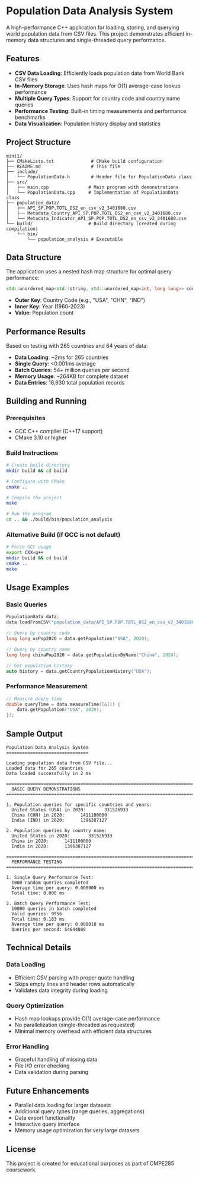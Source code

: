 # Population Data Analysis System

A high-performance C++ application for loading, storing, and querying world population data from CSV files. This project demonstrates efficient in-memory data structures and single-threaded query performance.

## Features

- **CSV Data Loading**: Efficiently loads population data from World Bank CSV files
- **In-Memory Storage**: Uses hash maps for O(1) average-case lookup performance
- **Multiple Query Types**: Support for country code and country name queries
- **Performance Testing**: Built-in timing measurements and performance benchmarks
- **Data Visualization**: Population history display and statistics

## Project Structure

```
mini1/
├── CMakeLists.txt              # CMake build configuration
├── README.md                   # This file
├── include/
│   └── PopulationData.h        # Header file for PopulationData class
├── src/
│   ├── main.cpp               # Main program with demonstrations
│   └── PopulationData.cpp     # Implementation of PopulationData class
├── population_data/
│   ├── API_SP.POP.TOTL_DS2_en_csv_v2_3401680.csv
│   ├── Metadata_Country_API_SP.POP.TOTL_DS2_en_csv_v2_3401680.csv
│   └── Metadata_Indicator_API_SP.POP.TOTL_DS2_en_csv_v2_3401680.csv
└── build/                     # Build directory (created during compilation)
    └── bin/
        └── population_analysis # Executable
```

## Data Structure

The application uses a nested hash map structure for optimal query performance:

```cpp
std::unordered_map<std::string, std::unordered_map<int, long long>> countryData;
```

- **Outer Key**: Country Code (e.g., "USA", "CHN", "IND")
- **Inner Key**: Year (1960-2023)
- **Value**: Population count

## Performance Results

Based on testing with 265 countries and 64 years of data:

- **Data Loading**: ~2ms for 265 countries
- **Single Query**: <0.001ms average
- **Batch Queries**: 54+ million queries per second
- **Memory Usage**: ~264KB for complete dataset
- **Data Entries**: 16,930 total population records

## Building and Running

### Prerequisites

- GCC C++ compiler (C++17 support)
- CMake 3.10 or higher

### Build Instructions

```bash
# Create build directory
mkdir build && cd build

# Configure with CMake
cmake ..

# Compile the project
make

# Run the program
cd .. && ./build/bin/population_analysis
```

### Alternative Build (if GCC is not default)

```bash
# Force GCC usage
export CXX=g++
mkdir build && cd build
cmake ..
make
```

## Usage Examples

### Basic Queries

```cpp
PopulationData data;
data.loadFromCSV("population_data/API_SP.POP.TOTL_DS2_en_csv_v2_3401680.csv");

// Query by country code
long long usPop2020 = data.getPopulation("USA", 2020);

// Query by country name
long long chinaPop2020 = data.getPopulationByName("China", 2020);

// Get population history
auto history = data.getCountryPopulationHistory("USA");
```

### Performance Measurement

```cpp
// Measure query time
double queryTime = data.measureTime([&]() {
    data.getPopulation("USA", 2020);
});
```

## Sample Output

```
Population Data Analysis System
===============================

Loading population data from CSV file...
Loaded data for 265 countries
Data loaded successfully in 2 ms

================================================================================
  BASIC QUERY DEMONSTRATIONS
================================================================================

1. Population queries for specific countries and years:
  United States (USA) in 2020:       331526933
  China (CHN) in 2020:      1411100000
  India (IND) in 2020:      1396387127

2. Population queries by country name:
  United States in 2020:       331526933
  China in 2020:      1411100000
  India in 2020:      1396387127

================================================================================
  PERFORMANCE TESTING
================================================================================

1. Single Query Performance Test:
  1000 random queries completed
  Average time per query: 0.000000 ms
  Total time: 0.000 ms

2. Batch Query Performance Test:
  10000 queries in batch completed
  Valid queries: 9956
  Total time: 0.183 ms
  Average time per query: 0.000018 ms
  Queries per second: 54644809
```

## Technical Details

### Data Loading
- Efficient CSV parsing with proper quote handling
- Skips empty lines and header rows automatically
- Validates data integrity during loading

### Query Optimization
- Hash map lookups provide O(1) average-case performance
- No parallelization (single-threaded as requested)
- Minimal memory overhead with efficient data structures

### Error Handling
- Graceful handling of missing data
- File I/O error checking
- Data validation during parsing

## Future Enhancements

- Parallel data loading for larger datasets
- Additional query types (range queries, aggregations)
- Data export functionality
- Interactive query interface
- Memory usage optimization for very large datasets

## License

This project is created for educational purposes as part of CMPE285 coursework.
